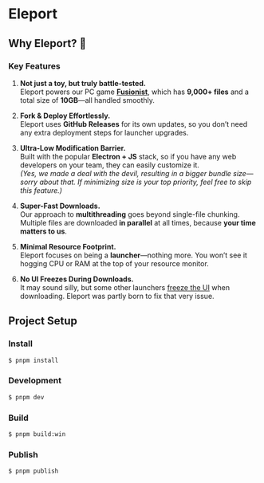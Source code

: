 # Eleport

## Why Eleport? 🚀

### Key Features

1. **Not just a toy, but truly battle-tested.**  
   Eleport powers our PC game **[Fusionist](https://www.fusionist.io/)**, which has **9,000+ files** and a total size of **10GB**—all handled smoothly.

2. **Fork & Deploy Effortlessly.**  
   Eleport uses **GitHub Releases** for its own updates, so you don’t need any extra deployment steps for launcher upgrades.

3. **Ultra-Low Modification Barrier.**  
   Built with the popular **Electron + JS** stack, so if you have any web developers on your team, they can easily customize it.  
   *(Yes, we made a deal with the devil, resulting in a bigger bundle size—sorry about that. If minimizing size is your top priority, feel free to skip this feature.)*

4. **Super-Fast Downloads.**  
   Our approach to **multithreading** goes beyond single-file chunking. Multiple files are downloaded **in parallel** at all times, because **your time matters to us**.

5. **Minimal Resource Footprint.**  
   Eleport focuses on being a **launcher**—nothing more. You won’t see it hogging CPU or RAM at the top of your resource monitor.

6. **No UI Freezes During Downloads.**  
   It may sound silly, but some other launchers [freeze the UI](https://x.com/charles_print/status/1889615989404475547) when downloading. Eleport was partly born to fix that very issue.


## Project Setup

### Install

```bash
$ pnpm install
```

### Development

```bash
$ pnpm dev
```

### Build

```bash
$ pnpm build:win
```

### Publish

```bash
$ pnpm publish
```